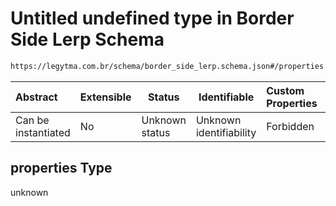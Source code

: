 # Untitled undefined type in Border Side Lerp Schema

```txt
https://legytma.com.br/schema/border_side_lerp.schema.json#/properties
```




| Abstract            | Extensible | Status         | Identifiable            | Custom Properties | Additional Properties | Access Restrictions | Defined In                                                                                      |
| :------------------ | ---------- | -------------- | ----------------------- | :---------------- | --------------------- | ------------------- | ----------------------------------------------------------------------------------------------- |
| Can be instantiated | No         | Unknown status | Unknown identifiability | Forbidden         | Allowed               | none                | [border_side_lerp.schema.json\*](../schema/border_side_lerp.schema.json "open original schema") |

## properties Type

unknown
